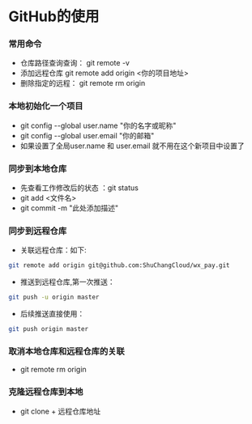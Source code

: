 # GitHub的使用

### 常用命令

 * 仓库路径查询查询： git remote -v
 * 添加远程仓库  git remote add origin <你的项目地址> 
 * 删除指定的远程： git remote rm origin


### 本地初始化一个项目

 * git config --global user.name "你的名字或昵称"
 * git config --global user.email "你的邮箱"
 * 如果设置了全局user.name 和 user.email 就不用在这个新项目中设置了

 

### 同步到本地仓库
 * 先查看工作修改后的状态 ：git status
 * git add <文件名>
 * git commit -m "此处添加描述"


### 同步到远程仓库

 * 关联远程仓库：如下:

```bash
git remote add origin git@github.com:ShuChangCloud/wx_pay.git
```

 * 推送到远程仓库,第一次推送：

```bash
git push -u origin master
```

 *  后续推送直接使用：

```bash
git push origin master
```



### 取消本地仓库和远程仓库的关联
 * git remote rm origin

### 克隆远程仓库到本地
 * git clone + 远程仓库地址 